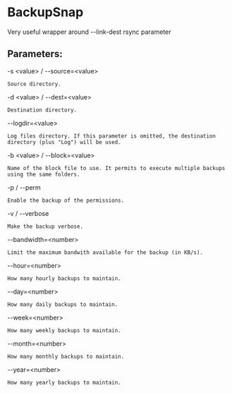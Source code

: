 # BackupSnap
Very useful wrapper around --link-dest rsync parameter

## Parameters:

-s \<value\> / --source=\<value\>

    Source directory.
    
-d \<value\> / --dest=\<value\>

    Destination directory.

--logdir=\<value\>

    Log files directory. If this parameter is omitted, the destination directory (plus "Log") will be used.

-b \<value\> / --block=\<value\>

    Name of the block file to use. It permits to execute multiple backups using the same folders.

-p / --perm

    Enable the backup of the permissions.

-v / --verbose

    Make the backup verbose.

--bandwidth=\<number\>

    Limit the maximum bandwith available for the backup (in KB/s).
    
--hour=\<number\>

    How many hourly backups to maintain.
    
--day=\<number\>

    How many daily backups to maintain.
    
--week=\<number\>

    How many weekly backups to maintain.
    
--month=\<number\>

    How many monthly backups to maintain.
    
--year=\<number\>

    How many yearly backups to maintain.
